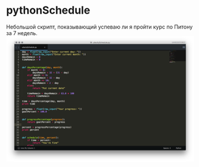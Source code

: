 # pythonSchedule
Небольшой скрипт, показывающий успеваю ли я пройти курс по Питону за 7 недель.
![alt tag](https://github.com/aporpa/pythonSchedule/blob/master/SH1.png)
